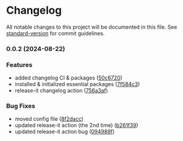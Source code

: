 # Changelog

All notable changes to this project will be documented in this file. See [standard-version](https://github.com/conventional-changelog/standard-version) for commit guidelines.

### 0.0.2 (2024-08-22)


### Features

* added changelog CI & packages ([50c6720](https://github.com/haydenykh/SainsOrScienceBot/commit/50c67204801a4da1bed61e26a65263993fa0338c))
* installed & initialized essential packages ([7f584c3](https://github.com/haydenykh/SainsOrScienceBot/commit/7f584c3f4502795d74fe6b64520cb5b988dfab29))
* release-it changelog action ([756a3af](https://github.com/haydenykh/SainsOrScienceBot/commit/756a3af4cd50e04d9d6395bded1c7049444410cb))


### Bug Fixes

* moved config file ([8f2dacc](https://github.com/haydenykh/SainsOrScienceBot/commit/8f2dacc59f0d0ba58b84e4f9c4c8e724e3a7db3e))
* updated release-it action (the 2nd time) ([b261f39](https://github.com/haydenykh/SainsOrScienceBot/commit/b261f3971e92b2c2a11545c625a5dbf054c66568))
* updated release-it action bug ([094988f](https://github.com/haydenykh/SainsOrScienceBot/commit/094988f7960cc13751b6288c0d59566e1c7809e0))
